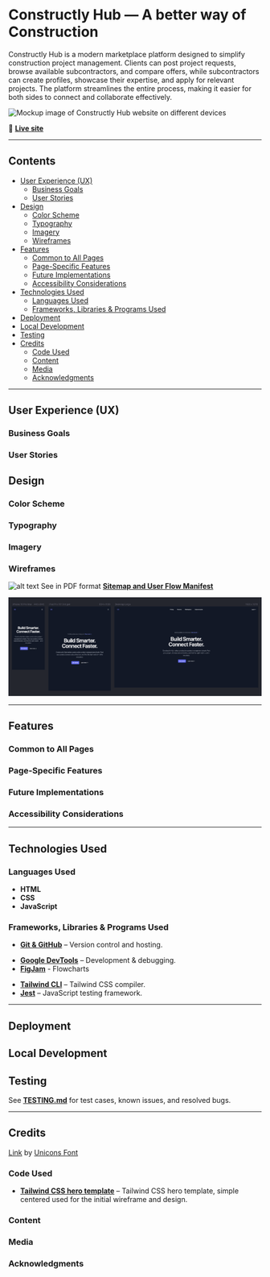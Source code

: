 # Constructly Hub — A better way of Construction

Constructly Hub is a modern marketplace platform designed to simplify construction project management. Clients can post project requests, browse available subcontractors, and compare offers, while subcontractors can create profiles, showcase their expertise, and apply for relevant projects. The platform streamlines the entire process, making it easier for both sides to connect and collaborate effectively.


![Mockup image of Constructly Hub website on different devices]()

🔗 [**Live site**]()

---

## Contents

- [User Experience (UX)](#user-experience-ux)
  - [Business Goals](#business-goals)
  - [User Stories](#user-stories)
- [Design](#design)
  - [Color Scheme](#color-scheme)
  - [Typography](#typography)
  - [Imagery](#imagery)
  - [Wireframes](#wireframes)
- [Features](#features)
  - [Common to All Pages](#common-to-all-pages)
  - [Page-Specific Features](#page-specific-features)
  - [Future Implementations](#future-implementations)
  - [Accessibility Considerations](#accessibility-considerations)
- [Technologies Used](#technologies-used)
  - [Languages Used](#languages-used)
  - [Frameworks, Libraries & Programs Used](#frameworks-libraries--programs-used)
- [Deployment](#deployment)
- [Local Development](#local-development)
- [Testing](#testing)
- [Credits](#credits)
  - [Code Used](#code-used)
  - [Content](#content)
  - [Media](#media)
  - [Acknowledgments](#acknowledgments)

---

## User Experience (UX)

### Business Goals

### User Stories

## Design

### Color Scheme

### Typography

### Imagery

### Wireframes

![alt text](assets/documentation/flowcharts/logic/constructly-hub.jpg "Sitemap and User Flow Manifest")
See in PDF format **[Sitemap and User Flow Manifest](assets/documentation/flowcharts/logic/constructly-hub.pdf)**

![alt text](assets/documentation/wireframes/hero.png "Hero page initial draft")

---

## Features

### Common to All Pages

### Page-Specific Features

<!-- **404 Page** -->
<!-- **401 Page** -->
<!-- **503 Page** -->

### Future Implementations

### Accessibility Considerations

<!-- - Semantic HTML: Meaningful HTML tags are used to ensure proper document structure for assistive technologies. -->
<!-- - Descriptive Alt Attributes: All images include descriptive alt attributes for screen reader users. -->
<!-- - Radio buttons are wrapped in fieldset with legend name. -->
<!-- - Color Contrast: Colors were selected to ensure sufficient contrast for readability. -->

---

## Technologies Used

### Languages Used

- **HTML**
- **CSS**
- **JavaScript**

### Frameworks, Libraries & Programs Used

- **[Git & GitHub](https://github.com/)** – Version control and hosting.
<!-- - **[Google Fonts](https://fonts.google.com/)** – Typography. -->
- **[Google DevTools](https://developer.chrome.com/docs/devtools/)** – Development & debugging.
- **[FigJam](https://www.figma.com/figjam/)** - Flowcharts
<!-- - **[Font Awesome](https://fontawesome.com/)** – Icons via CDN. -->
<!-- - **[FreeConvert](https://www.freeconvert.com/)** – Video compression. -->
<!-- - **[Favicon.io](https://favicon.io/)** – Favicon generation. -->
<!-- - **[TinyPNG](https://tinypng.com/)** – Image optimization. -->
<!-- - **[Polypane](https://polypane.app/)** – Responsive device previews. -->
<!-- - **[Autoprefixer](https://autoprefixer.github.io/)** – Vendor prefixes for CSS. -->
<!-- - **[ColorSpace](https://mycolor.space/)** – Palette generation. -->
<!-- - **[HTML Validator](https://validator.w3.org/)** – Markup Validation Service. -->
<!-- - **[CSS Validator](https://jigsaw.w3.org/css-validator/)** – CSS Validation Service. -->
<!-- - **[WAVE](https://wave.webaim.org/)** – Web Accessibility Evaluation Tools. -->
<!-- - **[JSLint](https://www.jslint.com/)** – JavaScript validation. -->
<!-- - **[JSHint](https://jshint.com/)** – JavaScript validation. -->
- **[Tailwind CLI](https://tailwindcss.com/docs/installation/tailwind-cli)** – Tailwind CSS compiler.
- **[Jest](https://jestjs.io/)** – JavaScript testing framework.
<!-- - **[Custom JS Lint API](https://luckyfrappe.github.io/jsapi/)** – JavaScript validation. -->
<!-- - **[ChatGPT (OpenAI)](https://chat.openai.com/)** & **[Gemini (Google)](https://gemini.google.com/)** – Used for generating service descriptions, debugging support, exploring different approaches, and clarifying code concepts during development. -->

---

## Deployment

## Local Development

## Testing

See **[TESTING.md](TESTING.md)** for test cases, known issues, and resolved bugs.

---

## Credits

<a href="https://iconscout.com/icons/link" class="text-underline font-size-sm" target="_blank">Link</a> by <a href="https://iconscout.com/contributors/unicons" class="text-underline font-size-sm" target="_blank">Unicons Font</a>

### Code Used

- **[Tailwind CSS hero template](https://tailwindcss.com/plus/ui-blocks/marketing/sections/heroes)** – Tailwind CSS hero template, simple centered used for the initial wireframe and design.

### Content

### Media

### Acknowledgments
